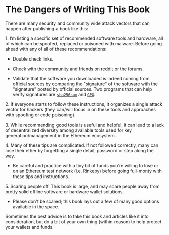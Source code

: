 # The Dangers of Writing This Book

There are many security and community wide attack vectors that can happen after publishing a book like this:

1\. I’m listing a specific set of recommended software tools and hardware, all of which can be spoofed, replaced or poisoned with malware. Before going ahead with any of all of these recommendations:

 - Double check links.
 
 - Check with the community and friends on reddit or the forums.
 
 - Validate that the software you downloaded is indeed coming from official sources by comparing the "signature" of the software with the "signature" posted by official sources. Two programs that can help verify signatures are [```sha256sum```](https://help.ubuntu.com/community/HowToSHA256Sum) and [```GPG```](https://en.wikipedia.org/wiki/GNU_Privacy_Guard).

2\. If everyone starts to follow these instructions, it organizes a single attack vector for hackers (they can/will focus in on these tools and approaches with spoofing or code poisoning).

3\. While recommending good tools is useful and helpful, it can lead to a lack of decentralized diversity among available tools used for key generation/management in the Ethereum ecosystem.


4\. Many of these tips are complicated. If not followed correctly, many can lose their ether by forgetting a single detail, password or step along the way.

  - Be careful and practice with a tiny bit of funds you're willing to lose or on an Ethereum test network (i.e. Rinkeby) before going full-monty with these tips and instructions.
 
5\. Scaring people off. This book is large, and may scare people away from pretty solid offline software or hardware wallet solutions.

 - Please don't be scared; this book lays out a few of many good options available in the space.

Sometimes the best advice is to take this book and articles like it into consideration, but do a bit of your own thing (within reason) to help protect your wallets and funds.